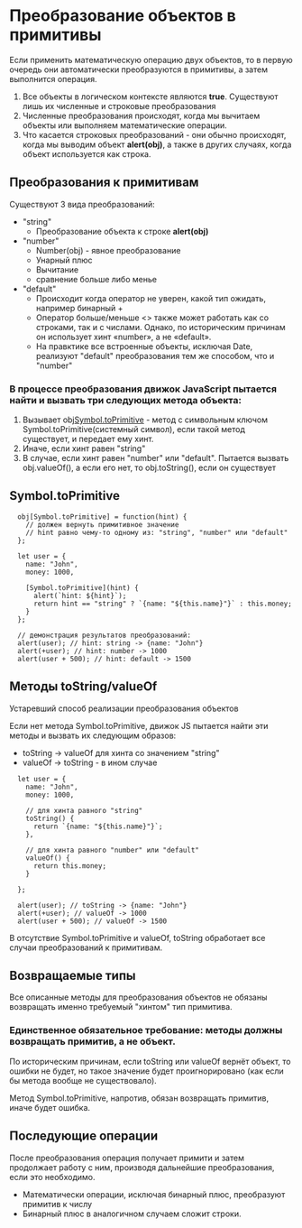 # Преобразование объектов в примитивы

Если применить математическую операцию двух объектов, то в первую очередь они автоматически преобразуются в примитивы, а затем выполнится операция.

1. Все объекты в логическом контексте являются **true**. Существуют лишь их численные и строковые преобразования
2. Численные преобразования происходят, когда мы вычитаем объекты или выполняем математические операции.
3. Что касается строковых преобразований - они обычно происходят, когда мы выводим объект **alert(obj)**, а также в других случаях, когда объект используется как строка.

## Преобразования к примитивам

Существуют 3 вида преобразований:

- "string"
  - Преобразование объекта к строке **alert(obj)**
- "number"
  - Number(obj) - явное преобразование
  - Унарный плюс
  - Вычитание
  - сравнение больше либо менье
- "default"
  - Происходит когда оператор не уверен, какой тип ожидать, например бинарный + 
  - Оператор больше/меньше <> также может работать как со строками, так и с числами. Однако, по историческим причинам он использует хинт «number», а не «default».
  - На правктике все встроенные объекты, исключая Date, реализуют "default" преобразования тем же способом, что и "number"


### В процессе преобразования движок JavaScript пытается найти и вызвать три следующих метода объекта:

1. Вызывает  obj[Symbol.toPrimitive](hint) - метод с символьным ключом Symbol.toPrimitive(системный символ), если такой метод существует, и передает ему хинт.
2. Иначе, если хинт равен "string"
3. В случае, если хинт равен "number" или "default". Пытается вызвать obj.valueOf(), а если его нет, то obj.toString(), если он существует

## Symbol.toPrimitive

```
  obj[Symbol.toPrimitive] = function(hint) {
    // должен вернуть примитивное значение
    // hint равно чему-то одному из: "string", "number" или "default"
  };
  
  let user = {
    name: "John",
    money: 1000,
  
    [Symbol.toPrimitive](hint) {
      alert(`hint: ${hint}`);
      return hint == "string" ? `{name: "${this.name}"}` : this.money;
    }
  };
  
  // демонстрация результатов преобразований:
  alert(user); // hint: string -> {name: "John"}
  alert(+user); // hint: number -> 1000
  alert(user + 500); // hint: default -> 1500
```

## Методы toString/valueOf

Устаревший способ реализации преобразования объектов

Если нет метода Symbol.toPrimitive, движок JS пытается найти эти методы и вызвать их следующим образов:
- toString -> valueOf для хинта со значением "string"
- valueOf -> toString - в ином случае

```
  let user = {
    name: "John",
    money: 1000,
  
    // для хинта равного "string"
    toString() {
      return `{name: "${this.name}"}`;
    },
  
    // для хинта равного "number" или "default"
    valueOf() {
      return this.money;
    }
  
  };
  
  alert(user); // toString -> {name: "John"}
  alert(+user); // valueOf -> 1000
  alert(user + 500); // valueOf -> 1500
```

В отсутствие Symbol.toPrimitive и valueOf, toString обработает все случаи преобразований к примитивам.


## Возвращаемые типы

Все описанные методы для преобразования объектов не обязаны возвращать именно требуемый "хинтом" тип примитива.

### Единственное обязательное требование: методы должны возвращать примитив, а не объект.

По историческим причинам, если toString или valueOf вернёт объект, то ошибки не будет, но такое значение будет проигнорировано (как если бы метода вообще не существовало).

Метод Symbol.toPrimitive, напротив, обязан возвращать примитив, иначе будет ошибка.

## Последующие операции

После преобразования операция получает примити и затем продолжает работу с ним, производя дальнейшие преобразования, если это необходимо.

- Математически операции, исключая бинарный плюс, преобразуют примитив к числу
- Бинарный плюс в аналогичном случаем сложит строки.
